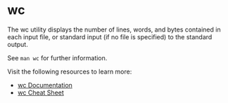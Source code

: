 # wc

The wc utility displays the number of lines, words, and bytes contained in each input file, or standard input (if no file is specified) to the standard output.

See `man wc` for further information.

Visit the following resources to learn more:

- [wc Documentation](https://linux.die.net/man/1/wc)
- [wc Cheat Sheet](https://onecompiler.com/cheatsheets/wc)
